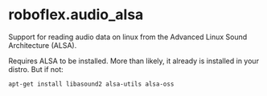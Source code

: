 # roboflex.audio_alsa

Support for reading audio data on linux from the Advanced Linux Sound Architecture (ALSA).

Requires ALSA to be installed. More than likely, it already is installed in your distro. But if not:

    apt-get install libasound2 alsa-utils alsa-oss